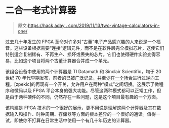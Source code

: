 # 二合一老式计算器

> 原文:[https://hack aday . com/2019/11/13/two-vintage-calculators-in-one/](https://hackaday.com/2019/11/13/two-vintage-calculators-in-one/)

过去几十年发生的 FPGA 革命对许多对“古董”电子产品感兴趣的人来说是一个福音。这些设备根据需要“连接”逻辑元件，而不是在软件层完全模拟芯片，这使它们特别适合复制稀有、不再生产、损坏或丢失的芯片。它们也使得硬件实验变得容易，比如这个项目将两个古董计算器合并成一个单元。

该组合设备中使用的两个计算器是 TI Datamath 和 Sinclair Scientific，均于 20 世纪 70 年代早期发布，前者的[已被广泛记录，并至少在一个场合](https://hackaday.com/2013/08/30/ken-shirriff-completely-reverse-engineers-the-1974-sinclair-scientific-calculator/)进行过逆向工程。[zpekic]的再现有一个开关，允许用户在两种“模式”之间切换。这展示了微程序和微码以及 FPGA 平台本身的强大功能。尽管这两种模式都可以正常工作，但是由于两种硬件的不同，仍然存在一些问题，这是这个项目最有趣的一个方面。

该构建是 FPGA 技术的一个很好的展示，更不用说是理解这两个计算器及其在数据输入和操作、时钟周期、存储器等方面的根本差异的一个很好的通读。值得一试，即使你不打算在日常生活中使用一个有几十年历史的计算器。